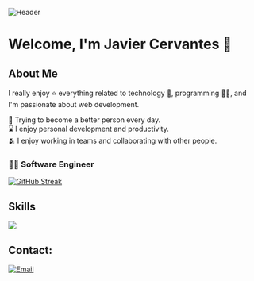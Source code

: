 ![Header](./your-header-image-name.png)




# Welcome, I'm Javier Cervantes 👋

## About Me

I really enjoy ⭐ everything related to technology 🤖, programming 👨‍💻, and I'm passionate about web development.

🌿 Trying to become a better person every day.
</br>
⌛ I enjoy personal development and productivity.
</br>
🫂 I enjoy working in teams and collaborating with other people.
</br>

### 👨‍💻 Software Engineer

[![GitHub Streak](https://streak-stats.demolab.com?user=javierDev03&theme=highcontrast&border_radius=7&hide_border=true&exclude_days=Sun%2CSat&card_width=467)](#)

<!-- 🐍 Snake animation -->
<!-- 
<img src="https://raw.githubusercontent.com/javierDev03/javierDev03/output/snake.svg" alt="Snake animation" />
-->

<!-- 🏆 GitHub Trophies -->
<!-- 
#### GitHub Trophies
[![Github Trophies](https://github-profile-trophy.vercel.app/?username=javierDev03&theme=monokai&no-frame=true&no-bg=true&margin-w=4)](#)
-->


<h2>Skills</h2>
<p align="left">
  <a href="https://skillicons.dev">
    <img src="https://skillicons.dev/icons?i=react,vue,docker,laravel,tailwind,java,spring,mysql" />
  </a>
</p>

## Contact:

[![Email](https://img.shields.io/badge/javicervel250@gmail.com-email-D14836?style=for-the-badge&logo=gmail&logoColor=white&labelColor=101010)](mailto:javicervel250@gmail.com)



